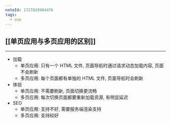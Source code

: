 ```yaml
---
noteId: 1727839904476
tags:
  - vue
---
```

## [[单页应用与多页应用的区别]]
---
- 加载
	- 单页应用: 只有一个 HTML 文件, 页面导航时通过请求动态加载内容, 页面不会刷新
	- 多页应用: 每个页面都有单独的 HTML 文件, 页面导航时会刷新
- 体验
	- 单页应用: 不需要刷新, 页面切换更流畅
	- 多页应用: 每次切换页面都要重新加载资源, 有明显延迟
- SEO
	- 单页应用: 支持不好, 需要服务端渲染支持
	- 多页应用: 支持较好